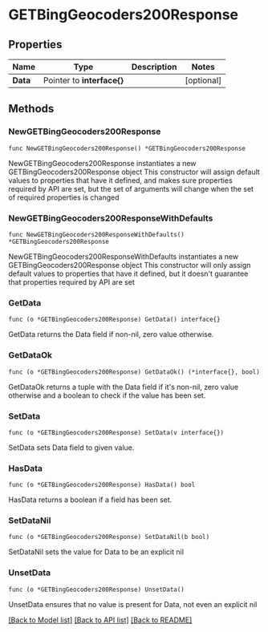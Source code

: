 # GETBingGeocoders200Response

## Properties

Name | Type | Description | Notes
------------ | ------------- | ------------- | -------------
**Data** | Pointer to **interface{}** |  | [optional] 

## Methods

### NewGETBingGeocoders200Response

`func NewGETBingGeocoders200Response() *GETBingGeocoders200Response`

NewGETBingGeocoders200Response instantiates a new GETBingGeocoders200Response object
This constructor will assign default values to properties that have it defined,
and makes sure properties required by API are set, but the set of arguments
will change when the set of required properties is changed

### NewGETBingGeocoders200ResponseWithDefaults

`func NewGETBingGeocoders200ResponseWithDefaults() *GETBingGeocoders200Response`

NewGETBingGeocoders200ResponseWithDefaults instantiates a new GETBingGeocoders200Response object
This constructor will only assign default values to properties that have it defined,
but it doesn't guarantee that properties required by API are set

### GetData

`func (o *GETBingGeocoders200Response) GetData() interface{}`

GetData returns the Data field if non-nil, zero value otherwise.

### GetDataOk

`func (o *GETBingGeocoders200Response) GetDataOk() (*interface{}, bool)`

GetDataOk returns a tuple with the Data field if it's non-nil, zero value otherwise
and a boolean to check if the value has been set.

### SetData

`func (o *GETBingGeocoders200Response) SetData(v interface{})`

SetData sets Data field to given value.

### HasData

`func (o *GETBingGeocoders200Response) HasData() bool`

HasData returns a boolean if a field has been set.

### SetDataNil

`func (o *GETBingGeocoders200Response) SetDataNil(b bool)`

 SetDataNil sets the value for Data to be an explicit nil

### UnsetData
`func (o *GETBingGeocoders200Response) UnsetData()`

UnsetData ensures that no value is present for Data, not even an explicit nil

[[Back to Model list]](../README.md#documentation-for-models) [[Back to API list]](../README.md#documentation-for-api-endpoints) [[Back to README]](../README.md)


